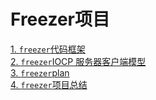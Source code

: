 # Freezer项目
[1. `freezer`代码框架](./doc/freezer_code_framwork.md)   
[2. `freezer`IOCP 服务器客户端模型](./doc/IOCP_model_socket.md)   
[3. `freezer`plan](./doc/plan.md)   
[4. `freezer`项目总结](./doc/freezer_summary.md)   
